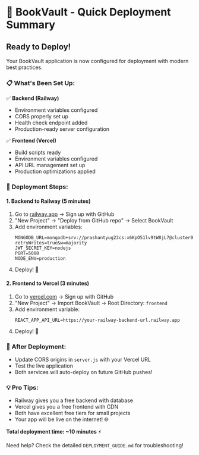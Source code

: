 # 🚀 BookVault - Quick Deployment Summary

## **Ready to Deploy!** 

Your BookVault application is now configured for deployment with modern best practices.

### 📋 **What's Been Set Up:**

✅ **Backend (Railway)**
- Environment variables configured
- CORS properly set up
- Health check endpoint added
- Production-ready server configuration

✅ **Frontend (Vercel)**  
- Build scripts ready
- Environment variables configured
- API URL management set up
- Production optimizations applied

### 🎯 **Deployment Steps:**

#### **1. Backend to Railway (5 minutes)**
1. Go to [railway.app](https://railway.app) → Sign up with GitHub
2. "New Project" → "Deploy from GitHub repo" → Select BookVault
3. Add environment variables:
   ```
   MONGODB_URL=mongodb+srv://prashantyug23cs:x6KpO51lv9tW8jL7@cluster0.wffsn.mongodb.net/bookvault?retryWrites=true&w=majority
   JWT_SECRET_KEY=nodejs
   PORT=5000
   NODE_ENV=production
   ```
4. Deploy! 🚀

#### **2. Frontend to Vercel (3 minutes)**
1. Go to [vercel.com](https://vercel.com) → Sign up with GitHub  
2. "New Project" → Import BookVault → Root Directory: `frontend`
3. Add environment variable:
   ```
   REACT_APP_API_URL=https://your-railway-backend-url.railway.app
   ```
4. Deploy! 🚀

### 🔗 **After Deployment:**
- Update CORS origins in `server.js` with your Vercel URL
- Test the live application
- Both services will auto-deploy on future GitHub pushes!

### 💡 **Pro Tips:**
- Railway gives you a free backend with database
- Vercel gives you a free frontend with CDN
- Both have excellent free tiers for small projects
- Your app will be live on the internet! 🌐

**Total deployment time: ~10 minutes** ⚡

Need help? Check the detailed `DEPLOYMENT_GUIDE.md` for troubleshooting!
